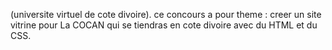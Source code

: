 (universite virtuel de cote divoire). ce concours a pour theme : creer un site vitrine pour La COCAN  qui se tiendras en cote divoire avec du HTML et du CSS. 

